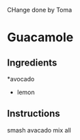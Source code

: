 CHange done by Toma
# Guacamole
## Ingredients
*avocado
* lemon
## Instructions
smash avacado 
mix all
